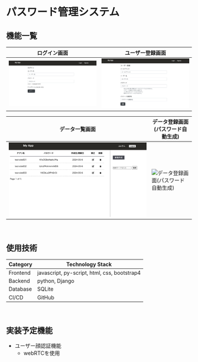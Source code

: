 # パスワード管理システム

## 機能一覧
| ログイン画面 | ユーザー登録画面 |
| ---- | ---- |
| ![ログイン画面](/docs/login.png) | ![ユーザー登録画面](/docs/signup.png) |

| データ一覧画面 | データ登録画面(パスワード自動生成) |
| ---- | ---- |
| ![データ一覧画面](/docs/data-list.png) | ![データ登録画面(パスワード自動生成)](/docs/autocreatepass.gif) |

<br />

## 使用技術

| Category          | Technology Stack                                     |
| ----------------- | --------------------------------------------------   |
| Frontend          | javascript, py-script, html, css, bootstrap4         |
| Backend           | python, Django                                       |
| Database          | SQLite                                               |
| CI/CD             | GitHub                                               |

<br />

## 実装予定機能

* ユーザー顔認証機能
    * webRTCを使用
